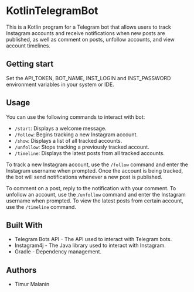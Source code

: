 # KotlinTelegramBot

This is a Kotlin program for a Telegram bot that allows users to track Instagram accounts and receive notifications when new posts are published, as well as comment on posts, unfollow accounts, and view account timelines.

## Getting start

Set the API_TOKEN, BOT_NAME, INST_LOGIN and INST_PASSWORD environment variables in your system or IDE.

## Usage

You can use the following commands to interact with bot:

* `/start`: Displays a welcome message.
* `/follow`: Begins tracking a new Instagram account.
* `/show`: Displays a list of all tracked accounts.
* `/unfollow`: Stops tracking a previously tracked account.
* `/timeline`: Displays the latest posts from all tracked accounts.

To track a new Instagram account, use the `/follow` command and enter the Instagram username when prompted. Once the account is being tracked, the bot will send notifications whenever a new post is published.

To comment on a post, reply to the notification with your comment. To unfollow an account, use the `/unfollow` command and enter the Instagram username when prompted. To view the latest posts from certain account, use the `/timeline` command.

## Built With

* Telegram Bots API - The API used to interact with Telegram bots.
* Instagram4j - The Java library used to interact with Instagram.
* Gradle - Dependency management.

## Authors

* Timur Malanin
